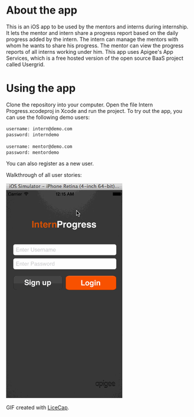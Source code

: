 About the app
=============
This is an iOS app to be used by the mentors and interns during internship. It lets the mentor and intern share a progress 
report based on the daily progress added by the intern. The intern can manage the mentors with whom he wants to share his progress. The mentor can view the progress reports of all interns working under him. 
This app uses Apigee's App Services, which is a free hosted version of the open source BaaS project called Usergrid. 

Using the app
=============
Clone the repository into your computer. Open the file Intern Progress.xcodeproj in Xcode and run the project.
To try out the app, you can use the following demo users:

	username: intern@demo.com
	password: interndemo

	username: mentor@demo.com
	password: mentordemo
  
You can also register as a new user.

Walkthrough of all user stories:

![Video Walkthrough](InternProgress.gif)

GIF created with [LiceCap](http://www.cockos.com/licecap/).
